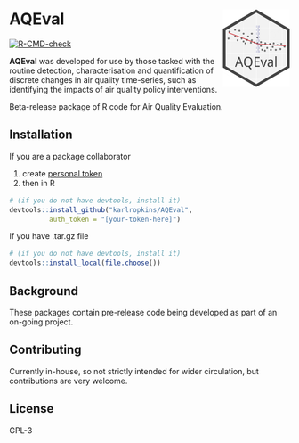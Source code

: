 
<!-- README.md is generated from README.Rmd. Please edit that file -->

# AQEval <img src="man/figures/logo.png" align="right" alt="" width="120" />

<!-- badges: start -->

[![R-CMD-check](https://github.com/karlropkins/AQEval/workflows/R-CMD-check/badge.svg)](https://github.com/karlropkins/AQEval/actions)
<!-- badges: end -->

**AQEval** was developed for use by those tasked with the routine
detection, characterisation and quantification of discrete changes in
air quality time-series, such as identifying the impacts of air quality
policy interventions.

Beta-release package of R code for Air Quality Evaluation.

## Installation

If you are a package collaborator

1.  create [personal
    token](https://help.github.com/en/github/authenticating-to-github/creating-a-personal-access-token-for-the-command-line)
2.  then in R

``` r
# (if you do not have devtools, install it) 
devtools::install_github("karlropkins/AQEval", 
          auth_token = "[your-token-here]") 
```

If you have .tar.gz file

``` r
# (if you do not have devtools, install it)
devtools::install_local(file.choose())
```

## Background

These packages contain pre-release code being developed as part of an
on-going project.

## Contributing

Currently in-house, so not strictly intended for wider circulation, but
contributions are very welcome.

## License

GPL-3

